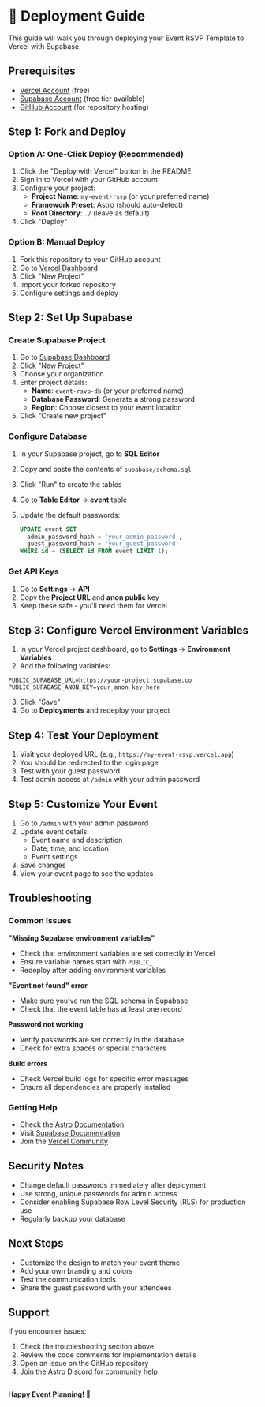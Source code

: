 # 🚀 Deployment Guide

This guide will walk you through deploying your Event RSVP Template to Vercel with Supabase.

## Prerequisites

- [Vercel Account](https://vercel.com) (free)
- [Supabase Account](https://supabase.com) (free tier available)
- [GitHub Account](https://github.com) (for repository hosting)

## Step 1: Fork and Deploy

### Option A: One-Click Deploy (Recommended)

1. Click the "Deploy with Vercel" button in the README
2. Sign in to Vercel with your GitHub account
3. Configure your project:
   - **Project Name**: `my-event-rsvp` (or your preferred name)
   - **Framework Preset**: Astro (should auto-detect)
   - **Root Directory**: `./` (leave as default)
4. Click "Deploy"

### Option B: Manual Deploy

1. Fork this repository to your GitHub account
2. Go to [Vercel Dashboard](https://vercel.com/dashboard)
3. Click "New Project"
4. Import your forked repository
5. Configure settings and deploy

## Step 2: Set Up Supabase

### Create Supabase Project

1. Go to [Supabase Dashboard](https://supabase.com/dashboard)
2. Click "New Project"
3. Choose your organization
4. Enter project details:
   - **Name**: `event-rsvp-db` (or your preferred name)
   - **Database Password**: Generate a strong password
   - **Region**: Choose closest to your event location
5. Click "Create new project"

### Configure Database

1. In your Supabase project, go to **SQL Editor**
2. Copy and paste the contents of `supabase/schema.sql`
3. Click "Run" to create the tables
4. Go to **Table Editor** → **event** table
5. Update the default passwords:

   ```sql
   UPDATE event SET 
     admin_password_hash = 'your_admin_password',
     guest_password_hash = 'your_guest_password'
   WHERE id = (SELECT id FROM event LIMIT 1);
   ```

### Get API Keys

1. Go to **Settings** → **API**
2. Copy the **Project URL** and **anon public** key
3. Keep these safe - you'll need them for Vercel

## Step 3: Configure Vercel Environment Variables

1. In your Vercel project dashboard, go to **Settings** → **Environment Variables**
2. Add the following variables:

```
PUBLIC_SUPABASE_URL=https://your-project.supabase.co
PUBLIC_SUPABASE_ANON_KEY=your_anon_key_here
```

3. Click "Save"
4. Go to **Deployments** and redeploy your project

## Step 4: Test Your Deployment

1. Visit your deployed URL (e.g., `https://my-event-rsvp.vercel.app`)
2. You should be redirected to the login page
3. Test with your guest password
4. Test admin access at `/admin` with your admin password

## Step 5: Customize Your Event

1. Go to `/admin` with your admin password
2. Update event details:
   - Event name and description
   - Date, time, and location
   - Event settings
3. Save changes
4. View your event page to see the updates

## Troubleshooting

### Common Issues

**"Missing Supabase environment variables"**

- Check that environment variables are set correctly in Vercel
- Ensure variable names start with `PUBLIC_`
- Redeploy after adding environment variables

**"Event not found" error**

- Make sure you've run the SQL schema in Supabase
- Check that the event table has at least one record

**Password not working**

- Verify passwords are set correctly in the database
- Check for extra spaces or special characters

**Build errors**

- Check Vercel build logs for specific error messages
- Ensure all dependencies are properly installed

### Getting Help

- Check the [Astro Documentation](https://docs.astro.build)
- Visit [Supabase Documentation](https://supabase.com/docs)
- Join the [Vercel Community](https://github.com/vercel/vercel/discussions)

## Security Notes

- Change default passwords immediately after deployment
- Use strong, unique passwords for admin access
- Consider enabling Supabase Row Level Security (RLS) for production use
- Regularly backup your database

## Next Steps

- Customize the design to match your event theme
- Add your own branding and colors
- Test the communication tools
- Share the guest password with your attendees

## Support

If you encounter issues:

1. Check the troubleshooting section above
2. Review the code comments for implementation details
3. Open an issue on the GitHub repository
4. Join the Astro Discord for community help

---

**Happy Event Planning! 🎉**
